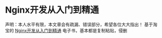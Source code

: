 # Nginx开发从入门到精通

声明：本人水平有限，本文章会有疏漏、错误部分，希望各位大大指出！
基于淘宝的 [Nginx开发从入门到精通](http://tengine.taobao.org/book/chapter_01.html) 电子书，基本都是复制粘贴，侵删

